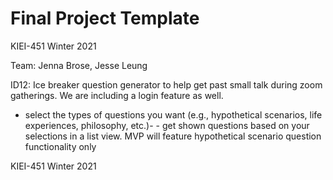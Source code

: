 # Final Project Template

KIEI-451 Winter 2021

Team: Jenna Brose, Jesse Leung

ID12: Ice breaker question generator to help get past small talk during zoom gatherings. We are including a login feature as well.

 - select the types of questions you want (e.g., hypothetical scenarios, life experiences, philosophy, etc.)- - get shown questions based on your selections in a list view. MVP will feature hypothetical scenario question functionality only 

KIEI-451 Winter 2021
